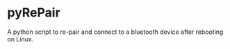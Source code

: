 # pyRePair
A python script to re-pair and connect to a bluetooth device after rebooting on Linux.


